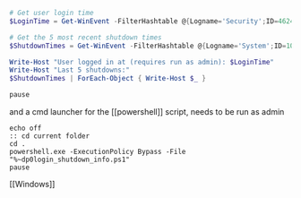 
```powershell
# Get user login time
$LoginTime = Get-WinEvent -FilterHashtable @{Logname='Security';ID=4624} -MaxEvents 1 | Select-Object -ExpandProperty TimeCreated

# Get the 5 most recent shutdown times
$ShutdownTimes = Get-WinEvent -FilterHashtable @{Logname='System';ID=1074} -MaxEvents 5 | Select-Object -ExpandProperty TimeCreated

Write-Host "User logged in at (requires run as admin): $LoginTime"
Write-Host "Last 5 shutdowns:"
$ShutdownTimes | ForEach-Object { Write-Host $_ }

pause
```

and a cmd launcher for the [[powershell]] script, needs to be run as admin
```batch
echo off
:: cd current folder
cd .
powershell.exe -ExecutionPolicy Bypass -File "%~dp0login_shutdown_info.ps1"
pause
```

[[Windows]]